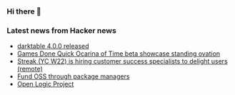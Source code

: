 ### Hi there 👋

<!--
**arashid-sh/arashid-sh** is a ✨ _special_ ✨ repository because its `README.md` (this file) appears on your GitHub profile.

Here are some ideas to get you started:

- 🔭 I’m currently working on ...
- 🌱 I’m currently learning ...
- 👯 I’m looking to collaborate on ...
- 🤔 I’m looking for help with ...
- 💬 Ask me about ...
- 📫 How to reach me: ...
- 😄 Pronouns: ...
- ⚡ Fun fact: ...
-->

### Latest news from Hacker news
<!-- BLOG-POST-LIST:START -->
- [darktable 4.0.0 released](https://www.darktable.org/2022/07/darktable-4.0.0-released/)
- [Games Done Quick Ocarina of Time beta showcase standing ovation](https://theclick.gg/gaming/news/games-done-quick-2022-ocarina-of-time-beta-showcase-receives-a-standing-ovation-after-this-happened/)
- [Streak &lpar;YC W22&rpar; is hiring customer success specialists to delight users &lpar;remote&rpar;](https://www.streak.com/careers/customer-success-specialist-remote)
- [Fund OSS through package managers](https://dusted.codes/fund-oss-through-package-managers)
- [Open Logic Project](http://builds.openlogicproject.org/)
<!-- BLOG-POST-LIST:END -->

